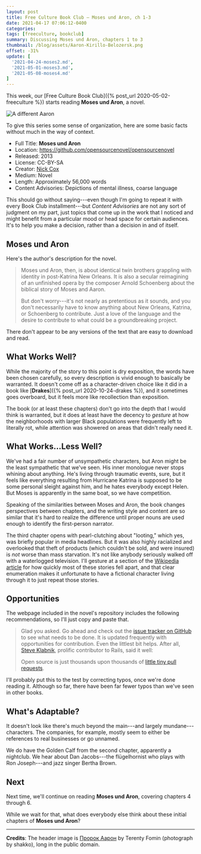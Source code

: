 ```yaml
---
layout: post
title: Free Culture Book Club — Moses und Aron, ch 1-3
date: 2021-04-17 07:06:12-0400
categories:
tags: [freeculture, bookclub]
summary: Discussing Moses und Aron, chapters 1 to 3
thumbnail: /blog/assets/Aaron-Kirillo-Belozersk.png
offset: -31%
update: [
  '2021-04-24-moses2.md',
  '2021-05-01-moses3.md',
  '2021-05-08-moses4.md'
]
---
```


This week, our [Free Culture Book Club]({% post_url 2020-05-02-freeculture %}) starts reading **Moses und Aron**, a novel.

![A different Aaron](/blog/assets/Aaron-Kirillo-Belozersk.png "A different Aron")

To give this series some sense of organization, here are some basic facts without much in the way of context.

 * Full Title:  **Moses und Aron**
 * Location:  <https://github.com/opensourcenovel/opensourcenovel>
 * Released:  2013
 * License:  CC-BY-SA
 * Creator:  [Nick Cox](http://nickcox.me/)
 * Medium:  Novel
 * Length:  Approximately 56,000 words
 * Content Advisories:  Depictions of mental illness, coarse language

This should go without saying---even though I'm going to repeat it with every Book Club installment---but *Content Advisories* are not any sort of judgment on my part, just topics that come up in the work that I noticed and might benefit from a particular mood or head space for certain audiences.  It's to help you make a decision, rather than a decision in and of itself.

## Moses und Aron

Here's the author's description for the novel.

 > Moses und Aron, then, is about identical twin brothers grappling with identity in post-Katrina New Orleans. It is also a secular reimagining of an unfinished opera by the composer Arnold Schoenberg about the biblical story of Moses and Aaron.
 >
 > But don't worry---it's not nearly as pretentious as it sounds, and you don't necessarily have to know anything about New Orleans, Katrina, or Schoenberg to contribute. Just a love of the language and the desire to contribute to what could be a groundbreaking project.

There don't appear to be any versions of the text that are easy to download and read.

## What Works Well?

While the majority of the story to this point is dry exposition, the words have been chosen carefully, so every description is vivid enough to basically be warranted.  It doesn't come off as a character-driven choice like it did in a book like [**Drakes**]({% post_url 2020-10-24-drakes %}), and it sometimes goes overboard, but it feels more like recollection than exposition.

The book (or at least these chapters) don't go into the depth that I would think is warranted, but it does at least have the decency to *gesture* at how the neighborhoods with larger Black populations were frequently left to literally rot, while attention was showered on areas that didn't really need it.

## What Works...Less Well?

We've had a fair number of unsympathetic characters, but Aron might be the least sympathetic that we've seen.  His inner monologue never stops whining about anything.  He's living through traumatic events, sure, but it feels like everything resulting from Hurricane Katrina is supposed to be some personal sleight against him, and he hates everybody except Helen.  But Moses is apparently in the same boat, so we have competition.

Speaking of the similarities between Moses and Aron, the book changes perspectives between chapters, and the writing style and content are so similar that it's hard to realize the difference until proper nouns are used enough to identify the first-person narrator.

The third chapter opens with pearl-clutching about "looting," which yes, was briefly popular in media headlines.  But it was also highly racialized and overlooked that theft of products (which couldn't be sold, and were insured) is *not* worse than mass starvation.  It's not like anybody seriously walked off with a waterlogged television.  I'll gesture at a section of the [Wikipedia article](https://en.wikipedia.org/wiki/Effects_of_Hurricane_Katrina_in_New_Orleans#Civil_disturbances) for how quickly most of these stories fell apart, and that clear enumeration makes it unfortunate to have a fictional character living through it to just repeat those stories.

## Opportunities

The webpage included in the novel's repository includes the following recommendations, so I'll just copy and paste that.

 >  Glad you asked. Go ahead and check out the [issue tracker on GitHub](https://github.com/opensourcenovel/opensourcenovel/issues) to see what needs to be done. It is updated frequently with opportunities for contribution. Even the littlest bit helps. After all, [Steve Klabnik](http://twitter.com/steveklabnik), prolific contributor to Rails, said it well:
 >
 > Open source is just thousands upon thousands of [little tiny pull requests](https://twitter.com/steveklabnik/status/294259287759413249).

I'll probably put this to the test by correcting typos, once we're done reading it.  Although so far, there have been far fewer typos than we've seen in other books.

## What's Adaptable?

It doesn't look like there's much beyond the main---and largely mundane---characters.  The companies, for example, mostly seem to either be references to real businesses or go unnamed.

We do have the Golden Calf from the second chapter, apparently a nightclub.  We hear about Dan Jacobs---the flügelhornist who plays with Ron Joseph---and jazz singer Bertha Brown.

## Next

Next time, we'll continue on reading **Moses und Aron**, covering chapters 4 through 6.

While we wait for that, what does everybody else think about these initial chapters of **Moses und Aron**?

* * *

**Credits**:  The header image is [Пророк Аарон](https://commons.wikimedia.org/wiki/File:Aaron_(Kirillo-Belozersk).jpg) by Terenty Fomin (photograph by shakko), long in the public domain.

